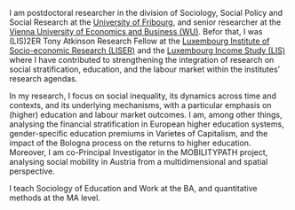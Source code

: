 I am postdoctoral researcher in the division of Sociology, Social Policy and Social Research at the [University of Fribourg], and senior researcher at the [Vienna University of Economics and Business (WU)]. Befor that, I was (LIS)2ER Tony Atkinson Research Fellow at the [Luxembourg Institute of Socio-economic Research (LISER)] and the [Luxembourg Income Study (LIS)] where I have contributed to strengthening the integration of research on social stratification, education, and the labour market within the institutes’ research agendas.
<br>

In my research, I focus on social inequality, its dynamics across time and contexts, and its underlying mechanisms, with a particular emphasis on (higher) education and labour market outcomes. I am, among other things, analysing the financial stratification in European higher education systems, gender-specific education premiums in Varietes of Capitalism, and the impact of the Bologna process on the returns to higher education. Moreover, I am co-Principal Investigator in the MOBILITYPATH project, analysing social mobility in Austria from a multidimensional and spatial perspective.
<br>

I teach Sociology of Education and Work at the BA, and quantitative methods at the MA level.

[University of Fribourg]:  https://www.unifr.ch
[Vienna University of Economics and Business (WU)]: https://www.wu.ac.at/
[Luxembourg Institute of Socio-economic Research (LISER)]: https://www.liser.lu/
[Luxembourg Income Study (LIS)]: https://www.lisdatacenter.org/
